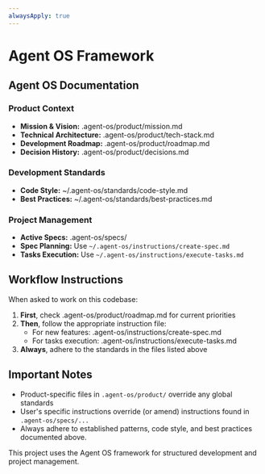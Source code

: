 ```yaml
---
alwaysApply: true
---
```

# Agent OS Framework

## Agent OS Documentation

### Product Context
- **Mission & Vision:** .agent-os/product/mission.md
- **Technical Architecture:** .agent-os/product/tech-stack.md
- **Development Roadmap:** .agent-os/product/roadmap.md
- **Decision History:** .agent-os/product/decisions.md

### Development Standards
- **Code Style:** ~/.agent-os/standards/code-style.md
- **Best Practices:** ~/.agent-os/standards/best-practices.md

### Project Management
- **Active Specs:** .agent-os/specs/
- **Spec Planning:** Use `~/.agent-os/instructions/create-spec.md`
- **Tasks Execution:** Use `~/.agent-os/instructions/execute-tasks.md`

## Workflow Instructions

When asked to work on this codebase:

1. **First**, check .agent-os/product/roadmap.md for current priorities
2. **Then**, follow the appropriate instruction file:
   - For new features: .agent-os/instructions/create-spec.md
   - For tasks execution: .agent-os/instructions/execute-tasks.md
3. **Always**, adhere to the standards in the files listed above

## Important Notes

- Product-specific files in `.agent-os/product/` override any global standards
- User's specific instructions override (or amend) instructions found in `.agent-os/specs/...`
- Always adhere to established patterns, code style, and best practices documented above.

This project uses the Agent OS framework for structured development and project management. 